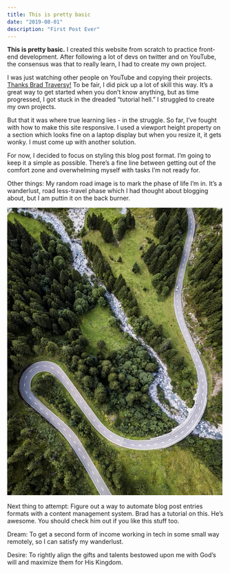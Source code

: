 ```yaml
---
title: This is pretty basic
date: "2019-08-01"
description: "First Post Ever"
---
```


**This is pretty basic.** I created this website from scratch to practice front-end development. After following a lot of devs on twitter and on YouTube, the consensus was that to really learn, I had to create my own project.

I was just watching other people on YouTube and copying their projects. [Thanks Brad Traversy!](https://www.youtube.com/channel/UC29ju8bIPH5as8OGnQzwJyA) To be fair, I did pick up a lot of skill this way. It’s a great way to get started when you don’t know anything, but as time progressed, I got stuck in the dreaded “tutorial hell.” I struggled to create my own projects.

But that it was where true learning lies - in the struggle. So far, I’ve fought with how to make this site responsive. I used a viewport height property on a section which looks fine on a laptop display but when you resize it, it gets wonky. I must come up with another solution.

For now, I decided to focus on styling this blog post format. I’m going to keep it a simple as possible. There’s a fine line between getting out of the comfort zone and overwhelming myself with tasks I’m not ready for.

Other things: My random road image is to mark the phase of life I’m in. It’s a wanderlust, road less-travel phase which I had thought about blogging about, but I am puttin it on the back burner.

![Winding Road](./windingRoad.jpg)

Next thing to attempt: Figure out a way to automate blog post entries formats with a content management system. Brad has a tutorial on this. He’s awesome. You should check him out if you like this stuff too.

Dream: To get a second form of income working in tech in some small way remotely, so I can satisfy my wanderlust.

Desire: To rightly align the gifts and talents bestowed upon me with God’s will and maximize them for His Kingdom.

